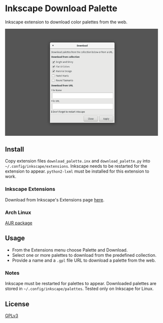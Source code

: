 # Inkscape Download Palette

Inkscape extension to download color palettes from the web.

![Screenshot](https://raw.githubusercontent.com/olibia/inkscape-download-palette/master/screenshot.png)

## Install
Copy extension files `download_palette.inx` and `download_palette.py` into `~/.config/inkscape/extensions`.
Inkscape needs to be restarted for the extension to appear.
`python2-lxml` must be installed for this extension to work.

### Inkscape Extensions
Download from Inkscape's Extensions page [here](https://inkscape.org/en/~olibia/%E2%98%85download-palette-extension).

### Arch Linux
[AUR package](https://aur.archlinux.org/packages/inkscape-download-palette)

## Usage
* From the Extensions menu choose Palette and Download.
* Select one or more palettes to download from the predefined collection.
* Provide a name and a `.gpl` file URL to download a palette from the web.

### Notes
Inkscape must be restarted for palettes to appear.
Downloaded palettes are stored in `~/.config/inkscape/palettes`.
Tested only on Inkscape for Linux.

## License
[GPLv3](http://www.gnu.org/licenses/gpl-3.0.en.html)
